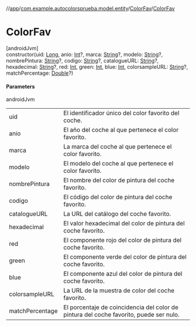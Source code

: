 //[app](../../../index.md)/[com.example.autocolorsprueba.model.entity](../index.md)/[ColorFav](index.md)/[ColorFav](-color-fav.md)

# ColorFav

[androidJvm]\
constructor(uid: [Long](https://kotlinlang.org/api/latest/jvm/stdlib/kotlin/-long/index.html), anio: [Int](https://kotlinlang.org/api/latest/jvm/stdlib/kotlin/-int/index.html)?, marca: [String](https://kotlinlang.org/api/latest/jvm/stdlib/kotlin/-string/index.html)?, modelo: [String](https://kotlinlang.org/api/latest/jvm/stdlib/kotlin/-string/index.html)?, nombrePintura: [String](https://kotlinlang.org/api/latest/jvm/stdlib/kotlin/-string/index.html)?, codigo: [String](https://kotlinlang.org/api/latest/jvm/stdlib/kotlin/-string/index.html)?, catalogueURL: [String](https://kotlinlang.org/api/latest/jvm/stdlib/kotlin/-string/index.html)?, hexadecimal: [String](https://kotlinlang.org/api/latest/jvm/stdlib/kotlin/-string/index.html)?, red: [Int](https://kotlinlang.org/api/latest/jvm/stdlib/kotlin/-int/index.html), green: [Int](https://kotlinlang.org/api/latest/jvm/stdlib/kotlin/-int/index.html), blue: [Int](https://kotlinlang.org/api/latest/jvm/stdlib/kotlin/-int/index.html), colorsampleURL: [String](https://kotlinlang.org/api/latest/jvm/stdlib/kotlin/-string/index.html)?, matchPercentage: [Double](https://kotlinlang.org/api/latest/jvm/stdlib/kotlin/-double/index.html)?)

#### Parameters

androidJvm

| | |
|---|---|
| uid | El identificador único del color favorito del coche. |
| anio | El año del coche al que pertenece el color favorito. |
| marca | La marca del coche al que pertenece el color favorito. |
| modelo | El modelo del coche al que pertenece el color favorito. |
| nombrePintura | El nombre del color de pintura del coche favorito. |
| codigo | El código del color de pintura del coche favorito. |
| catalogueURL | La URL del catálogo del coche favorito. |
| hexadecimal | El valor hexadecimal del color de pintura del coche favorito. |
| red | El componente rojo del color de pintura del coche favorito. |
| green | El componente verde del color de pintura del coche favorito. |
| blue | El componente azul del color de pintura del coche favorito. |
| colorsampleURL | La URL de la muestra de color del coche favorito. |
| matchPercentage | El porcentaje de coincidencia del color de pintura del coche favorito, puede ser nulo. |
